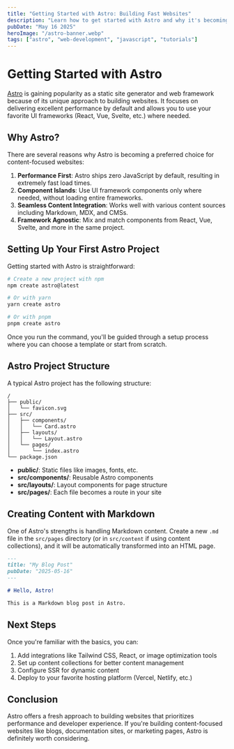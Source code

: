 ```yaml
---
title: "Getting Started with Astro: Building Fast Websites"
description: "Learn how to get started with Astro and why it's becoming a popular choice for content-focused websites."
pubDate: "May 16 2025"
heroImage: "/astro-banner.webp"
tags: ["astro", "web-development", "javascript", "tutorials"]
---
```


# Getting Started with Astro

[Astro](https://astro.build/) is gaining popularity as a static site generator and web framework because of its unique approach to building websites. It focuses on delivering excellent performance by default and allows you to use your favorite UI frameworks (React, Vue, Svelte, etc.) where needed.

## Why Astro?

There are several reasons why Astro is becoming a preferred choice for content-focused websites:

1. **Performance First**: Astro ships zero JavaScript by default, resulting in extremely fast load times.
2. **Component Islands**: Use UI framework components only where needed, without loading entire frameworks.
3. **Seamless Content Integration**: Works well with various content sources including Markdown, MDX, and CMSs.
4. **Framework Agnostic**: Mix and match components from React, Vue, Svelte, and more in the same project.

## Setting Up Your First Astro Project

Getting started with Astro is straightforward:

```bash
# Create a new project with npm
npm create astro@latest

# Or with yarn
yarn create astro

# Or with pnpm
pnpm create astro
```

Once you run the command, you'll be guided through a setup process where you can choose a template or start from scratch.

## Astro Project Structure

A typical Astro project has the following structure:

```
/
├── public/
│   └── favicon.svg
├── src/
│   ├── components/
│   │   └── Card.astro
│   ├── layouts/
│   │   └── Layout.astro
│   └── pages/
│       └── index.astro
└── package.json
```

- **public/**: Static files like images, fonts, etc.
- **src/components/**: Reusable Astro components
- **src/layouts/**: Layout components for page structure
- **src/pages/**: Each file becomes a route in your site

## Creating Content with Markdown

One of Astro's strengths is handling Markdown content. Create a new `.md` file in the `src/pages` directory (or in `src/content` if using content collections), and it will be automatically transformed into an HTML page.

```markdown
---
title: "My Blog Post"
pubDate: "2025-05-16"
---

# Hello, Astro!

This is a Markdown blog post in Astro.
```

## Next Steps

Once you're familiar with the basics, you can:

1. Add integrations like Tailwind CSS, React, or image optimization tools
2. Set up content collections for better content management
3. Configure SSR for dynamic content
4. Deploy to your favorite hosting platform (Vercel, Netlify, etc.)

## Conclusion

Astro offers a fresh approach to building websites that prioritizes performance and developer experience. If you're building content-focused websites like blogs, documentation sites, or marketing pages, Astro is definitely worth considering.

